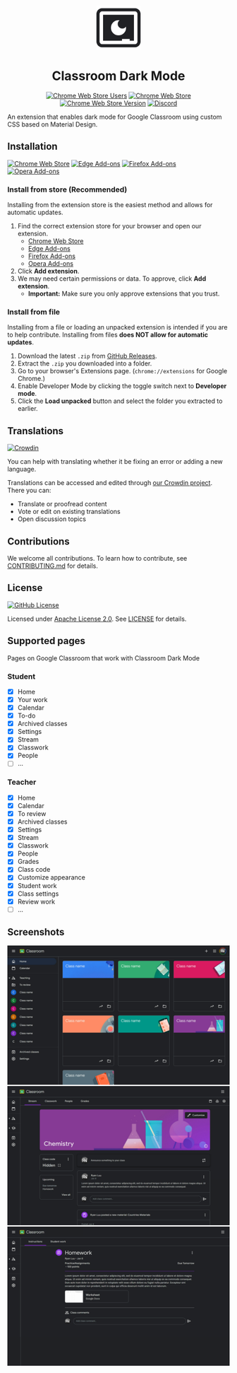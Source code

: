 <p align="center">
  <img width="100" alt="Classroom Dark Mode Logo" src="assets/Logo.png" />
  <h1 align="center">Classroom Dark Mode</h1>
</p>

<div align="center">

[![Chrome Web Store Users](https://img.shields.io/chrome-web-store/users/aaaccioflcfjgpdjonmjcmjkkgonpjfc?label=downloads)](https://chromewebstore.google.com/detail/aaaccioflcfjgpdjonmjcmjkkgonpjfc)
[![Chrome Web Store](https://img.shields.io/chrome-web-store/stars/aaaccioflcfjgpdjonmjcmjkkgonpjfc)](https://chromewebstore.google.com/detail/aaaccioflcfjgpdjonmjcmjkkgonpjfc)
[![Chrome Web Store Version](https://img.shields.io/chrome-web-store/v/aaaccioflcfjgpdjonmjcmjkkgonpjfc?label=version)](https://chromewebstore.google.com/detail/aaaccioflcfjgpdjonmjcmjkkgonpjfc)
[![Discord](https://img.shields.io/discord/1162303282002272359?label=discord)](https://discord.gg/hYU4rvT7DK)

</div>

An extension that enables dark mode for Google Classroom using custom CSS based on Material Design.

## Installation

[![Chrome Web Store](https://img.shields.io/badge/download-chrome?logo=googlechrome&logoColor=white&label=Chrome%20Web%20Store)](https://chromewebstore.google.com/detail/aaaccioflcfjgpdjonmjcmjkkgonpjfc)
[![Edge Add-ons](https://img.shields.io/badge/download-edge?logo=microsoftedge&label=Edge%20Add-ons)](https://microsoftedge.microsoft.com/addons/detail/fhpldkanibjpfcecmiibplfmbhnabogo)
[![Firefox Add-ons](https://img.shields.io/badge/download-Firefox?logo=firefox&logoColor=white&label=Firefox%20add-ons)](https://addons.mozilla.org/en-US/firefox/addon/classroom-dark-mode/)
[![Opera Add-ons](https://img.shields.io/badge/download-opera?logo=opera&logoColor=white&label=Opera%20add-ons)](https://addons.opera.com/en/extensions/details/classroom-dark-mode)

### Install from store (Recommended)

Installing from the extension store is the easiest method and allows for automatic updates.

1. Find the correct extension store for your browser and open our extension.
   - [Chrome Web Store](https://chromewebstore.google.com/detail/aaaccioflcfjgpdjonmjcmjkkgonpjfc)
   - [Edge Add-ons](https://microsoftedge.microsoft.com/addons/detail/fhpldkanibjpfcecmiibplfmbhnabogo)
   - [Firefox Add-ons](https://addons.mozilla.org/en-US/firefox/addon/classroom-dark-mode/)
   - [Opera Add-ons](https://addons.opera.com/en/extensions/details/classroom-dark-mode)
2. Click **Add extension**.
3. We may need certain permissions or data. To approve, click **Add extension**.
   - **Important:** Make sure you only approve extensions that you trust.

### Install from file

Installing from a file or loading an unpacked extension is intended if you are to help contribute. Installing from files **does NOT allow for automatic updates**.

1. Download the latest `.zip` from [GitHub Releases](/releases).
2. Extract the `.zip` you downloaded into a folder.
3. Go to your browser's Extensions page. (`chrome://extensions` for Google Chrome.)
4. Enable Developer Mode by clicking the toggle switch next to **Developer mode**.
5. Click the **Load unpacked** button and select the folder you extracted to earlier.

## Translations

[![Crowdin](https://badges.crowdin.net/classroom-dark-mode/localized.svg)](https://crowdin.com/project/classroom-dark-mode)

You can help with translating whether it be fixing an error or adding a new language.

Translations can be accessed and edited through [our Crowdin project](https://crowdin.com/project/classroom-dark-mode). There you can:

- Translate or proofread content
- Vote or edit on existing translations
- Open discussion topics

## Contributions

We welcome all contributions. To learn how to contribute, see [CONTRIBUTING.md](/.github/CONTRIBUTING.md) for details.

## License

[![GitHub License](https://img.shields.io/github/license/RyanLua/ClassroomDarkMode)](https://github.com/RyanLua/ClassroomDarkMode/blob/main/LICENSE)

Licensed under [Apache License 2.0](https://www.apache.org/licenses/). See [LICENSE](LICENSE) for details.

## Supported pages

Pages on Google Classroom that work with Classroom Dark Mode

### Student

- [x] Home
- [x] Your work
- [x] Calendar
- [x] To-do
- [x] Archived classes
- [x] Settings
- [x] Stream
- [x] Classwork
- [x] People
- [ ] ...

### Teacher

- [x] Home
- [x] Calendar
- [x] To review
- [x] Archived classes
- [x] Settings
- [x] Stream
- [x] Classwork
- [x] People
- [x] Grades
- [x] Class code
- [x] Customize appearance
- [x] Student work
- [x] Class settings
- [x] Review work
- [ ] ...

## Screenshots

![Screenshot of Home page](assets/Home%20screenshot.png)
![Screenshot of Class page](assets/Class%20screenshot.png)
![Screenshot of Assignment page](assets/Assignment%20screenshot.png)
